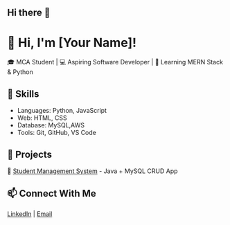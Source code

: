 ## Hi there 👋
# 👋 Hi, I'm [Your Name]!
🎓 MCA Student | 💻 Aspiring Software Developer | 🌱 Learning MERN Stack & Python

## 🚀 Skills
- Languages:  Python, JavaScript
- Web: HTML, CSS
- Database: MySQL,AWS
- Tools: Git, GitHub, VS Code


## 📂 Projects
🔸 [Student Management System](https://github.com/yourusername/student-management) - Java + MySQL CRUD App  

## 📫 Connect With Me
[LinkedIn](www.linkedin.com/in/kezia-dhulipalla-18b3122a8) | [Email](mailto:keziadhulipalla731@gmail.com)

<!--
**keziaDhulipalla/KeziaDhulipalla** is a ✨ _special_ ✨ repository because its `README.md` (this file) appears on your GitHub profile.

Here are some ideas to get you started:

- 🔭 I’m currently working on ...
- 🌱 I’m currently learning ...
- 👯 I’m looking to collaborate on ...
- 🤔 I’m looking for help with ...
- 💬 Ask me about ...
- 📫 How to reach me: ...
- 😄 Pronouns: ...
- ⚡ Fun fact: ...
-->
